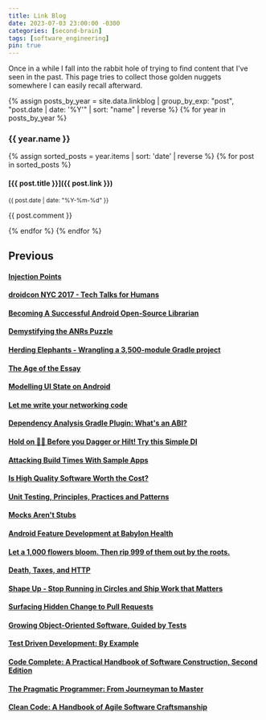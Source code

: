 ```yaml
---
title: Link Blog
date: 2023-07-03 23:00:00 -0300
categories: [second-brain]
tags: [software_engineering]
pin: true
---
```


Once in a while I fall into the rabbit hole of trying to find content that I've seen in the past. This page tries to collect those golden nuggets somewhere I can easily recall afterward.

{% assign posts_by_year = site.data.linkblog | group_by_exp: "post", "post.date | date: '%Y'" | sort: "name" | reverse %}
{% for year in posts_by_year %}
### {{ year.name }}

{% assign sorted_posts = year.items | sort: 'date' | reverse %}
{% for post in sorted_posts %}
#### [{{ post.title }}]({{ post.link }})
<small>{{ post.date | date: "%Y-%m-%d" }} </small>

{{ post.comment }}

{% endfor %}
{% endfor %}

## Previous

#### [Injection Points](https://marcellogalhardo.dev/posts/injection-points/)

#### [droidcon NYC 2017 - Tech Talks for Humans](https://www.youtube.com/watch?v%253Dd5HYGu_UBNo)

#### [Becoming A Successful Android Open-Source Librarian](https://proandroiddev.com/becoming-a-successful-open-source-librarian-3a008b50b808)

#### [Demystifying the ANRs Puzzle](https://www.amanjeet.me/demystifying-the-anrs-puzzle/)

#### [Herding Elephants - Wrangling a 3,500-module Gradle project](https://developer.squareup.com/blog/herding-elephants/)

#### [The Age of the Essay](http://www.paulgraham.com/essay.html)

#### [Modelling UI State on Android](https://lordraydenmk.github.io/2021/modelling-ui-state/)

#### [Let me write your networking code](https://www.droidcon.com/2019/04/19/let-me-write-your-networking-code/?video%253D334638371)

#### [Dependency Analysis Gradle Plugin: What's an ABI?](https://dev.to/autonomousapps/dependency-analysis-gradle-plugin-what-s-an-abi-3l2h)

#### [Hold on ✋🏻 Before you Dagger or Hilt! Try this Simple DI](https://proandroiddev.com/hold-on-before-you-dagger-or-hilt-try-this-simple-di-f674c83ebeec)

#### [Attacking Build Times With Sample Apps](https://cashapp.github.io/2020-08-25/attacking-build-times-with-sample-apps)

#### [Is High Quality Software Worth the Cost?](https://martinfowler.com/articles/is-quality-worth-cost.html)

#### [Unit Testing, Principles, Practices and Patterns](https://www.amazon.com/Unit-Testing-Principles-Practices-Patterns/dp/1617296279)

#### [Mocks Aren't Stubs](https://martinfowler.com/articles/mocksArentStubs.html)

#### [Android Feature Development at Babylon Health](https://medium.com/babylon-engineering/android-feature-development-at-babylon-health-part-1-thinking-about-the-problem-d1b68521350c)

#### [Let a 1,000 flowers bloom. Then rip 999 of them out by the roots.](https://gigamonkeys.com/flowers/)

#### [Death, Taxes, and HTTP](https://www.youtube.com/watch?v%253D6uroXz5l7Gk)

#### [Shape Up - Stop Running in Circles and Ship Work that Matters ](https://basecamp.com/shapeup)

#### [Surfacing Hidden Change to Pull Requests](https://developer.squareup.com/blog/surfacing-hidden-change-to-pull-requests/)

#### [Growing Object-Oriented Software, Guided by Tests](https://www.amazon.com/Growing-Object-Oriented-Software-Guided-Tests/dp/0321503627)

#### [Test Driven Development: By Example](https://www.amazon.com/Test-Driven-Development-Kent-Beck/dp/0321146530)

#### [Code Complete: A Practical Handbook of Software Construction, Second Edition](https://www.amazon.com/Code-Complete-Practical-Handbook-Construction/dp/0735619670)

#### [The Pragmatic Programmer: From Journeyman to Master](https://www.amazon.com/Pragmatic-Programmer-Journeyman-Master/dp/020161622X)

#### [Clean Code: A Handbook of Agile Software Craftsmanship](https://www.amazon.com/Clean-Code-Handbook-Software-Craftsmanship/dp/0132350882)
